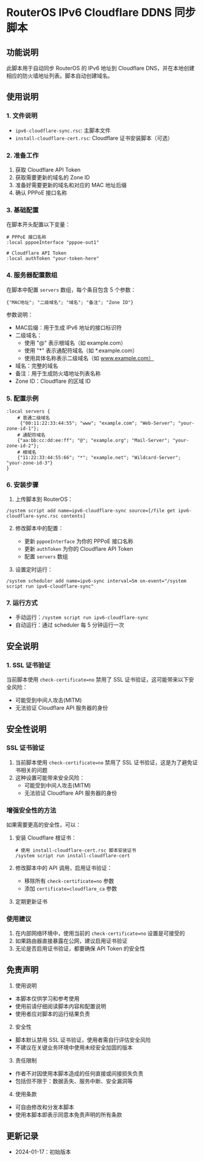 # RouterOS IPv6 Cloudflare DDNS 同步脚本

## 功能说明
此脚本用于自动同步 RouterOS 的 IPv6 地址到 Cloudflare DNS，并在本地创建相应的防火墙地址列表。脚本自动创建域名。

## 使用说明

### 1. 文件说明
- `ipv6-cloudflare-sync.rsc`: 主脚本文件
- `install-cloudflare-cert.rsc`: Cloudflare 证书安装脚本（可选）

### 2. 准备工作
1. 获取 Cloudflare API Token
2. 获取需要更新的域名的 Zone ID
3. 准备好需要更新的域名和对应的 MAC 地址后缀
4. 确认 PPPoE 接口名称

### 3. 基础配置
在脚本开头配置以下变量：
```routeros
# PPPoE 接口名称
:local pppoeInterface "pppoe-out1"

# Cloudflare API Token
:local authToken "your-token-here"
```

### 4. 服务器配置数组
在脚本中配置 `servers` 数组，每个条目包含 5 个参数：
```routeros
{"MAC地址"; "二级域名"; "域名"; "备注"; "Zone ID"}
```

参数说明：
- MAC后缀：用于生成 IPv6 地址的接口标识符
- 二级域名：
  - 使用 "@" 表示根域名（如 example.com）
  - 使用 "*" 表示通配符域名（如 *.example.com）
  - 使用具体名称表示二级域名（如 www.example.com）
- 域名：完整的域名
- 备注：用于生成防火墙地址列表名称
- Zone ID：Cloudflare 的区域 ID

### 5. 配置示例
```routeros
:local servers {
    # 普通二级域名
     {"00:11:22:33:44:55"; "www"; "example.com"; "Web-Server"; "your-zone-id-1"};
    # 通配符域名
    {"aa:bb:cc:dd:ee:ff"; "@"; "example.org"; "Mail-Server"; "your-zone-id-2"};
    # 根域名
    {"11:22:33:44:55:66"; "*"; "example.net"; "Wildcard-Server"; "your-zone-id-3"}
}
```

### 6. 安装步骤
1. 上传脚本到 RouterOS：
```routeros
/system script add name=ipv6-cloudflare-sync source=[/file get ipv6-cloudflare-sync.rsc contents]
```

2. 修改脚本中的配置：
   - 更新 `pppoeInterface` 为你的 PPPoE 接口名称
   - 更新 `authToken` 为你的 Cloudflare API Token
   - 配置 `servers` 数组

3. 设置定时运行：
```routeros
/system scheduler add name=ipv6-sync interval=5m on-event="/system script run ipv6-cloudflare-sync"
```

### 7. 运行方式
- 手动运行：`/system script run ipv6-cloudflare-sync`
- 自动运行：通过 scheduler 每 5 分钟运行一次

## 安全说明

### 1. SSL 证书验证
当前脚本使用 `check-certificate=no` 禁用了 SSL 证书验证，这可能带来以下安全风险：
- 可能受到中间人攻击(MITM)
- 无法验证 Cloudflare API 服务器的身份

## 安全性说明

### SSL 证书验证
1. 当前脚本使用 `check-certificate=no` 禁用了 SSL 证书验证，这是为了避免证书相关的问题
2. 这种设置可能带来安全风险：
   - 可能受到中间人攻击(MITM)
   - 无法验证 Cloudflare API 服务器的身份

### 增强安全性的方法
如果需要更高的安全性，可以：
1. 安装 Cloudflare 根证书：
   ```routeros
   # 使用 install-cloudflare-cert.rsc 脚本安装证书
   /system script run install-cloudflare-cert
   ```

2. 修改脚本中的 API 调用，启用证书验证：
   - 移除所有 `check-certificate=no` 参数
   - 添加 `certificate=cloudflare_ca` 参数

3. 定期更新证书

### 使用建议
1. 在内部网络环境中，使用当前的 `check-certificate=no` 设置是可接受的
2. 如果路由器直接暴露在公网，建议启用证书验证
3. 无论是否启用证书验证，都要确保 API Token 的安全性

## 免责声明

1. 使用说明
- 本脚本仅供学习和参考使用
- 使用前请仔细阅读脚本内容和配置说明
- 使用者应对脚本的运行结果负责

2. 安全性
- 脚本默认禁用 SSL 证书验证，使用者需自行评估安全风险
- 不建议在关键业务环境中使用未经安全加固的版本

3. 责任限制
- 作者不对因使用本脚本造成的任何直接或间接损失负责
- 包括但不限于：数据丢失、服务中断、安全漏洞等

4. 使用条款
- 可自由修改和分发本脚本
- 使用本脚本即表示同意本免责声明的所有条款

## 更新记录
- 2024-01-17：初始版本 
